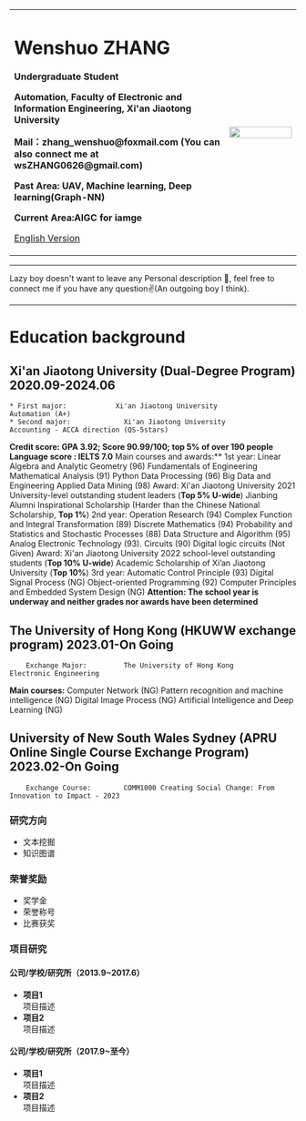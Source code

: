 <div>
<table border="0">
  <tr>
    <td width="75%">
      <h1>Wenshuo ZHANG</h1>
      <p><b>Undergraduate Student</b></p>
      <p><b>Automation, Faculty of Electronic and Information Engineering, Xi'an Jiaotong University</b></p>
      <p><b>Mail：zhang_wenshuo@foxmail.com (You can also connect me at wsZHANG0626@gmail.com)</b></p>
      <p><b>Past Area: UAV, Machine learning, Deep learning(Graph-NN)</b></p>
      <p><b>Current Area:AIGC for iamge</b></p>
      <p><a href="/index-en.html">English Version</a></p>
    </td>
    <td width="25%">
      <img src="/zhengjianzhao.jpg" width="100%">
    </td>
  </tr>
</table>
</div>

---

Lazy boy doesn't want to leave any Personal description 👀, feel free to connect me if you have any question✌️(An outgoing boy I think).

---

# Education background
## Xi'an Jiaotong University (Dual-Degree Program)                                                         2020.09-2024.06
    * First major: 			  Xi'an Jiaotong University                     		Automation (A+)	
    * Second major: 			Xi'an Jiaotong University                      	  Accounting - ACCA direction (QS-5stars)
   **Credit score: GPA 3.92; Score 90.99/100; top 5% of over 190 people**         
   **Language score : 	    IELTS 7.0**
     Main courses and awards:**
        1st year: 	Linear Algebra and Analytic Geometry (96) 		Fundamentals of Engineering Mathematical Analysis (91)
                    Python Data Processing (96) 					        Big Data and Engineering Applied Data Mining (98)
        Award: 	    Xi'an Jiaotong University 2021 University-level outstanding student leaders 		   (**Top 5% U-wide**)
				            Jianbing Alumni Inspirational Scholarship	  (Harder than the Chinese National Scholarship, **Top 1%**)
        2nd year: 	Operation Research (94) 						          Complex Function and Integral Transformation (89)
                    Discrete Mathematics (94) 					          Probability and Statistics and Stochastic Processes (88)
                    Data Structure and Algorithm (95) 				    Analog Electronic Technology (93). 
                    Circuits (90)								                  Digital logic circuits (Not Given)
        Award: 	    Xi'an Jiaotong University 2022 school-level outstanding students				          (**Top 10% U-wide**)
		 	              Academic Scholarship of Xi’an Jiaotong University								                         (**Top 10%**)
        3rd year: 	Automatic Control Principle (93)				      Digital Signal Process (NG)
                    Object-oriented Programming (92)				      Computer Principles and Embedded System Design (NG)
        **Attention: The school year is underway and neither grades nor awards have been determined**
## The University of Hong Kong (HKUWW exchange program) 								  	                              2023.01-On Going
        Exchange Major:			The University of Hong Kong						Electronic Engineering
   **Main courses:** 
                    Computer Network (NG)						              Pattern recognition and machine intelligence (NG)
                    Digital Image Process (NG)					          Artificial Intelligence and Deep Learning (NG) 
## University of New South Wales Sydney (APRU Online Single Course Exchange Program) 			                2023.02-On Going
        Exchange Course:		COMM1000 Creating Social Change: From Innovation to Impact - 2023


### 研究方向
- 文本挖掘
- 知识图谱

### 荣誉奖励
- 奖学金
- 荣誉称号
- 比赛获奖

### 项目研究
#### 公司/学校/研究所（2013.9~2017.6）
- **项目1**  
项目描述
- **项目2**  
项目描述

#### 公司/学校/研究所（2017.9~至今）
- **项目1**  
项目描述
- **项目2**  
项目描述
